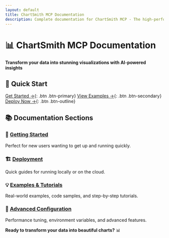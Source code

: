 ```yaml
---
layout: default
title: ChartSmith MCP Documentation
description: Complete documentation for ChartSmith MCP - The high-performance chart generation server
---
```


# 📊 ChartSmith MCP Documentation

**Transform your data into stunning visualizations with AI-powered insights**

## 🚀 Quick Start

[Get Started →](getting-started/installation.md){: .btn .btn-primary}
[View Examples →](examples/chart-gallery.md){: .btn .btn-secondary}
[Deploy Now →](deployment/docker.md){: .btn .btn-outline}

## 📚 Documentation Sections

### 🚀 [Getting Started](getting-started/)
Perfect for new users wanting to get up and running quickly.

### 🏗️ [Deployment](deployment/)
Quick guides for running locally or on the cloud.

### 💡 [Examples & Tutorials](examples/)
Real-world examples, code samples, and step-by-step tutorials.

### 🔧 [Advanced Configuration](advanced/)
Performance tuning, environment variables, and advanced features.

**Ready to transform your data into beautiful charts?** 📊
